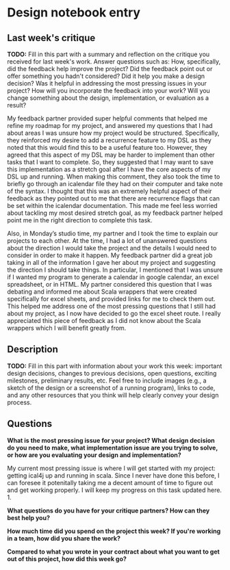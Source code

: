 # Design notebook entry

## Last week's critique

**TODO:** Fill in this part with a summary and reflection on the critique you received for
last week's work. Answer questions such as:  How, specifically, did the feedback help
improve the project? Did the feedback point out or offer something you hadn't considered?
Did it help you make a design decision? Was it helpful in addressing the most pressing
issues in your project? How will you incorporate the feedback into your work? Will you
change something about the design, implementation, or evaluation as a result?

My feedback partner provided super helpful comments that helped me refine my roadmap for my project, and answered my questions that I had about areas I was unsure how my project would be structured. Specifically, they reinforced my desire to add a recurrence feature to my DSL as they noted that this would find this to be a useful feature too. However, they agreed that this aspect of my DSL may be harder to implement than other tasks that I want to complete. So, they suggested that I may want to save this implementation as a stretch goal after I have the core aspects of my DSL up and running. When making this comment, they also took the time to briefly go through an icalendar file they had on their computer and take note of the syntax. I thought that this was an extremely helpful aspect of their feedback as they pointed out to me that there are recurrence flags that can be set within the icalendar documentation. This made me feel less worried about tackling my most desired stretch goal, as my feedback partner helped point me in the right direction to complete this task.

Also, in Monday’s studio time, my partner and I took the time to explain our projects to each other. At the time, I had a lot of unanswered questions about the direction I would take the project and the details I would need to consider in order to make it happen. My feedback partner did a great job taking in all of the information I gave her about my project and suggesting the direction I should take things. In particular, I mentioned that I was unsure if I wanted my program to generate a calendar in google calendar, an excel spreadsheet, or in HTML. My partner considered this question that I was debating and informed me about Scala wrappers that were created specifically for excel sheets, and provided links for me to check them out. This helped me address one of the most pressing questions that I still had about my project, as I now have decided to go the excel sheet route. I really appreciated this piece of feedback as I did not know about the Scala wrappers which I will benefit greatly from.


## Description

**TODO:** Fill in this part with information about your work this week:
important design decisions, changes to previous decisions, open questions,
exciting milestones, preliminary results, etc. Feel free to include images
(e.g., a sketch of the design or a screenshot of a running program), links to
code, and any other resources that you think will help clearly convey your
design process.

## Questions

**What is the most pressing issue for your project? What design decision do
you need to make, what implementation issue are you trying to solve, or how
are you evaluating your design and implementation?**

My current most pressing issue is where I will get started with my project: getting ical4j up and running in scala. Since I never have done this before, I can foresee it potenitally taking me a decent amount of time to figure out and get working properly. I will keep my progress on this task updated here.
1. 

**What questions do you have for your critique partners? How can they best help
you?**

**How much time did you spend on the project this week? If you're working in a
team, how did you share the work?**

**Compared to what you wrote in your contract about what you want to get out of this
project, how did this week go?**
